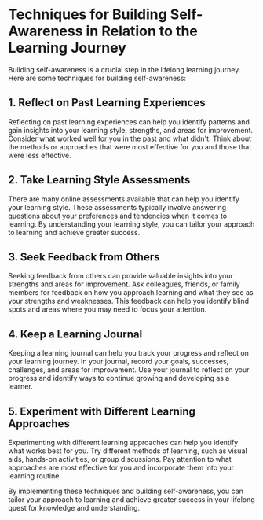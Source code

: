 Techniques for Building Self-Awareness in Relation to the Learning Journey
==============================================================================================================

Building self-awareness is a crucial step in the lifelong learning journey. Here are some techniques for building self-awareness:

1\. Reflect on Past Learning Experiences
---------------------------------------

Reflecting on past learning experiences can help you identify patterns and gain insights into your learning style, strengths, and areas for improvement. Consider what worked well for you in the past and what didn't. Think about the methods or approaches that were most effective for you and those that were less effective.

2\. Take Learning Style Assessments
----------------------------------

There are many online assessments available that can help you identify your learning style. These assessments typically involve answering questions about your preferences and tendencies when it comes to learning. By understanding your learning style, you can tailor your approach to learning and achieve greater success.

3\. Seek Feedback from Others
----------------------------

Seeking feedback from others can provide valuable insights into your strengths and areas for improvement. Ask colleagues, friends, or family members for feedback on how you approach learning and what they see as your strengths and weaknesses. This feedback can help you identify blind spots and areas where you may need to focus your attention.

4\. Keep a Learning Journal
--------------------------

Keeping a learning journal can help you track your progress and reflect on your learning journey. In your journal, record your goals, successes, challenges, and areas for improvement. Use your journal to reflect on your progress and identify ways to continue growing and developing as a learner.

5\. Experiment with Different Learning Approaches
------------------------------------------------

Experimenting with different learning approaches can help you identify what works best for you. Try different methods of learning, such as visual aids, hands-on activities, or group discussions. Pay attention to what approaches are most effective for you and incorporate them into your learning routine.

By implementing these techniques and building self-awareness, you can tailor your approach to learning and achieve greater success in your lifelong quest for knowledge and understanding.
